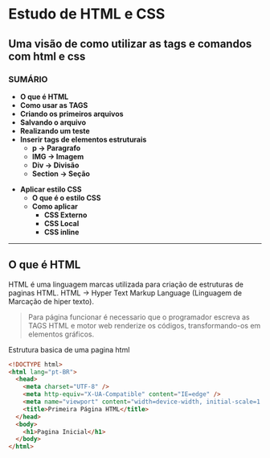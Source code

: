 # Estudo de HTML e CSS

## Uma visão de como utilizar as tags e comandos com html e css

### SUMÁRIO

- **O que é HTML**
- **Como usar as TAGS**
- **Criando os primeiros arquivos**
- **Salvando o arquivo**
- **Realizando um teste**
- **Inserir tags de elementos estruturais**
  - **p -> Paragrafo**
  - **IMG -> Imagem**
  - **Div -> Divisão**
  - **Section -> Seção**

* **Aplicar estilo CSS**
  - **O que é o estilo CSS**
  - **Como aplicar**
    - **CSS Externo**
    - **CSS Local**
    - **CSS inline**

---

## O que é HTML

HTML é uma linguagem marcas utilizada para criação de estruturas de paginas HTML.
HTML -> Hyper Text Markup Language (Linguagem de Marcação de hiper texto).

> Para página funcionar é necessario que o programador escreva as TAGS
> HTML e motor web renderize os códigos, transformando-os em
> elementos gráficos.

Estrutura basica de uma pagina html

```html
<!DOCTYPE html>
<html lang="pt-BR">
  <head>
    <meta charset="UTF-8" />
    <meta http-equiv="X-UA-Compatible" content="IE=edge" />
    <meta name="viewport" content="width=device-width, initial-scale=1.0" />
    <title>Primeira Página HTML</title>
  </head>
  <body>
    <h1>Pagina Inicial</h1>
  </body>
</html>
```
